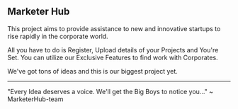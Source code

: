 <h2><b>Marketer Hub</b></h2>
<p>This project aims to provide assistance to new and innovative startups to rise rapidly in the corporate world.</p>
<p>All you have to do is Register, Upload details of your Projects and You're Set. You can utilize our Exclusive Features to find work with Corporates.<p>
<p>We've got tons of ideas and this is our biggest project yet.</p>
<hr>
<lead>"Every Idea deserves a voice. We'll get the Big Boys to notice you..." ~ MarketerHub-team</lead>
